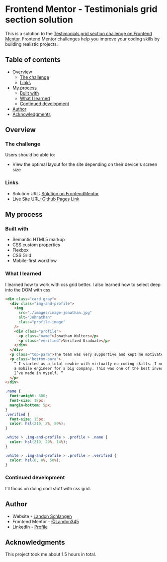 # Frontend Mentor - Testimonials grid section solution

This is a solution to the [Testimonials grid section challenge on Frontend Mentor](https://www.frontendmentor.io/challenges/testimonials-grid-section-Nnw6J7Un7). Frontend Mentor challenges help you improve your coding skills by building realistic projects.

## Table of contents

- [Overview](#overview)
  - [The challenge](#the-challenge)
  - [Links](#links)
- [My process](#my-process)
  - [Built with](#built-with)
  - [What I learned](#what-i-learned)
  - [Continued development](#continued-development)
- [Author](#author)
- [Acknowledgments](#acknowledgments)

## Overview

### The challenge

Users should be able to:

- View the optimal layout for the site depending on their device's screen size

### Links

- Solution URL: [Solution on FrontendMentor](https://www.frontendmentor.io/solutions/grid-section-s0VVXmFk0)
- Live Site URL: [Github Pages Link](https://landon345.github.io/frontendmentor-testimonial-grid-section/)

## My process

### Built with

- Semantic HTML5 markup
- CSS custom properties
- Flexbox
- CSS Grid
- Mobile-first workflow

### What I learned

I learned how to work with css grid better. I also learned how to select deep into the DOM with css.

```html
<div class="card gray">
  <div class="img-and-profile">
    <img
      src="./images/image-jonathan.jpg"
      alt="Johnathan"
      class="profile-image"
    />
    <div class="profile">
      <p class="name">Jonathan Walters</p>
      <p class="verified">Verified Graduate</p>
    </div>
  </div>
  <p class="top-para">The team was very supportive and kept me motivated</p>
  <p class="bottom-para">
    “ I started as a total newbie with virtually no coding skills. I now work as
    a mobile engineer for a big company. This was one of the best investments
    I’ve made in myself. ”
  </p>
</div>
```

```css
.name {
  font-weight: 800;
  font-size: 18px;
  margin-bottom: 5px;
}
.verified {
  font-size: 15px;
  color: hsl(210, 2%, 80%);
}

.white > .img-and-profile > .profile > .name {
  color: hsl(219, 29%, 14%);
}

.white > .img-and-profile > .profile > .verified {
  color: hsl(0, 0%, 50%);
}
```

### Continued development

I'll focus on doing cool stuff with css grid.

## Author

- Website - [Landon Schlangen](https://www.landonschlangen.com)
- Frontend Mentor - [@Landon345](https://www.frontendmentor.io/profile/Landon345)
- LinkedIn - [Profile](https://www.linkedin.com/in/landon-schlangen-a3989a16b/)

## Acknowledgments

This project took me about 1.5 hours in total.
